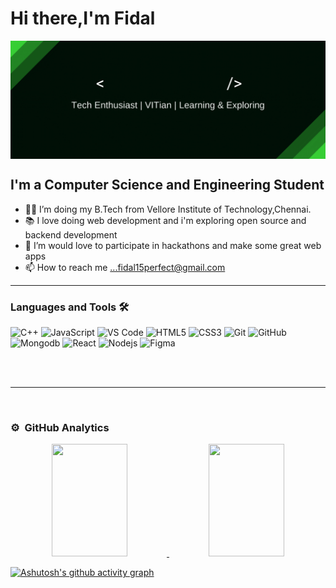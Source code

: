 
# Hi there,I'm Fidal

<img align="center" src="/img/banner.gif"/>

## I'm a Computer Science and Engineering Student  

- 👨‍💻 I’m doing my B.Tech from Vellore Institute of Technology,Chennai.
- 📚 I love doing web development and i'm exploring open source and backend development
- 💞️ I’m would love to participate in hackathons and make some great web apps
- 📫 How to reach me ...fidal15perfect@gmail.com  


---

### Languages and Tools 🛠 


![C++](http://img.shields.io/badge/-C++-A8B9CC?style=flat-square&logo=c++&logoColor=ffffff)
![JavaScript](https://img.shields.io/badge/-JavaScript-%23F7DF1C?style=flat-square&logo=javascript&logoColor=000000&labelColor=%23F7DF1C&color=%23FFCE5A)
![VS Code](http://img.shields.io/badge/-VS%20Code-007ACC?style=flat-square&logo=visual-studio-code&logoColor=ffffff)
![HTML5](https://img.shields.io/badge/-HTML5-%23E44D27?style=flat-square&logo=html5&logoColor=ffffff)
![CSS3](https://img.shields.io/badge/-CSS3-%231572B6?style=flat-square&logo=css3)
![Git](https://img.shields.io/badge/-Git-%23F05032?style=flat-square&logo=git&logoColor=%23ffffff)
![GitHub](https://img.shields.io/badge/-GitHub-181717?style=flat-square&logo=github)
![Mongodb](http://img.shields.io/badge/-Mongodb-007ACC?style=flat-square&logo=mongodb&logoColor=ffffff)
![React](https://img.shields.io/badge/-React-%23E44D27?style=flat-square&logo=react&logoColor=ffffff)
![Nodejs](https://img.shields.io/badge/-Nodejs-%23E44D27?style=flat-square&logo=nodejs&logoColor=ffffff)
![Figma](https://img.shields.io/badge/-React-%23E44D27?style=flat-square&logo=nodejs&logoColor=ffffff)


<br/>
<br />


---

<br/>

### ⚙️ &nbsp;GitHub Analytics
<!-- <p align="left"> 
<img src="https://komarev.com/ghpvc/?username=abhishekchauhan15&label=Views&color=blue&style=plastic" alt="chait04" />
 </p> -->

<p align="center">
<a href="https://github.com/FidalMathew">
  <img height="180em" width="49%" src="https://github-readme-stats-eight-theta.vercel.app/api?username=FidalMathew&show_icons=true&theme=algolia"/>
  <img height="180em" width="49%" src="https://github-readme-stats-eight-theta.vercel.app/api/top-langs/?username=FidalMathew&layout=compact&langs_count=8&theme=algolia"/>
</a>
</p>

  [![Ashutosh's github activity graph](https://activity-graph.herokuapp.com/graph?username=FidalMathew&theme=react-dark)](https://github.com/ashutosh00710/github-readme-activity-graph)



[instagram]: https://www.instagram.com/fidjoke/
[linkedin]: https://www.linkedin.com/in/fidal-mathew-82aba7200/

  
